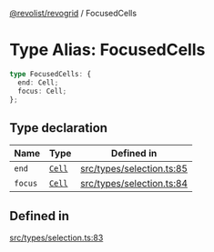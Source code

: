 [@revolist/revogrid](README.md) / FocusedCells

# Type Alias: FocusedCells

```ts
type FocusedCells: {
  end: Cell;
  focus: Cell;
};
```

## Type declaration

| Name | Type | Defined in |
| ------ | ------ | ------ |
| `end` | [`Cell`](Interface.Cell.md) | [src/types/selection.ts:85](https://github.com/revolist/revogrid/blob/babcd934a05d11632dc60c6964673e41a780bbb7/src/types/selection.ts#L85) |
| `focus` | [`Cell`](Interface.Cell.md) | [src/types/selection.ts:84](https://github.com/revolist/revogrid/blob/babcd934a05d11632dc60c6964673e41a780bbb7/src/types/selection.ts#L84) |

## Defined in

[src/types/selection.ts:83](https://github.com/revolist/revogrid/blob/babcd934a05d11632dc60c6964673e41a780bbb7/src/types/selection.ts#L83)
